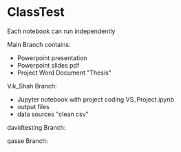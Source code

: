 # ClassTest

Each notebook can run independently

Main Branch contains:
- Powerpoint presentation
- Powerpoint slides pdf
- Project Word Document "Thesis"

Vik_Shah Branch:
- Jupyter notebook with project coding VS_Project.ipynb
- output files
- data sources "clean csv"

davidtesting Branch:

qasse Branch:
